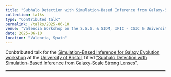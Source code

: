 ```yaml
---
title: "Subhalo Detection with Simulation-Based Inference from Galaxy-Scale Strong Lenses"
collection: talks
type: "Contributed talk"
permalink: /talks/2025-06-10
venue: "Valencia Workshop on the S.S.S. & SIDM, IFIC - CSIC & Universitat de València"
date: 2025-06-10
location: "Valencia, Spain"
---
```


Conbtributed talk for the [Simulation-Based Inference for Galaxy Evolution workshop](https://sbi-galev.github.io/2025/) at the [University of Bristol](https://www.bristol.ac.uk/), titled ["Subhalo Detection with Simulation-Based Inference from Galaxy-Scale Strong Lenses"](../files/2025-06-10_SIDM_Valencia_Workshop.pdf).

<hr style="border:2px solid gray">
